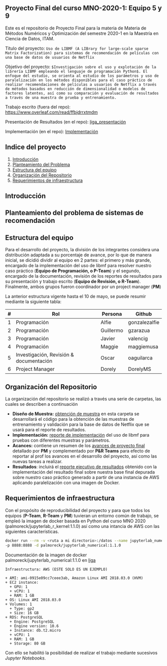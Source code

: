 ## Proyecto Final del curso MNO-2020-1: Equipo 5 y 9

Este es el repositorio de Proyecto Final para la materia de Materia de Métodos Numéricos y Optimización del semestre 2020-1 en la Maestría en Ciencia de Datos, ITAM.

Título del proyecto: `Uso de LIBMF (A LIBrary for large-scale sparse Matrix Factorization) para sistemas de recomendación de películas con una base de datos de usuarios de Netflix`

Objetivo del proyecto: `$Investigación sobre el uso y explotación de la librería LIBMF empleando el lenguaje de programación Python$. El enfoque del estudio, se orienta al estudio de los parámetros y uso de paralelización en los métodos disponibles para el caso práctico de realizar recomendaciones de películas a usuarios de Netflix a través de métodos basados en reducción de dimensionalidad o modelos de factores latentes, así como su comparación y evaluación de resultados a través de una muestra de prueba y entrenamiento.`

Trabajo escrito (fuera del repo): https://www.overleaf.com/read/ffbjdrrxtmdm

Presentación de Resultados (en el repo): [liga_presentación]()

Implementación (en el repo): [Implementación](https://github.com/DorelyMS/proyecto-final-equipo5-mno-2020-1/tree/master/Implementaci%C3%B3n) 

## Indice del proyecto

1. [Introducción]()
2. [Planteamiento del Problema]()
3. [Estructura del equipo]()
4. [Organización del Repositorio]()
5. [Requerimientos de infraestructura]()

## Introducción 

## Planteamiento del problema de sistemas de recomendación

## Estructura del equipo

Para el desarrollo del proyecto, la división de los integrantes considera una distribución adaptada a su porcentaje de avance, por lo que de manera inicial, se dicidió dividir al equipo en 2 partes: el primero y más grande, encargado de la implementación del uso de libmf para resolver nuestro caso práctico (**Equipo de Programación, o P-Team**) y el segundo, encargado de la documentación, revisión de los reportes de resultados para su presentación y trabajo escrito (**Equipo de Revisión, o R-Team**). Finalmente, ambos grupos fueron coordinador por un project manager (**PM**)

La anterior estructura vigente hasta el 10 de mayo, se puede resumir mediante la siguiente tabla:

| #    | Rol                                      | Persona      | Github    |
| ---- | ------------------------ | ------------ | --------- |
| 1    | Programación                             |  Alfie       | gonzalezalfie     |
| 2    | Programación                             |  Guillermo   | gzarazua          |
| 3    | Programación                             |  Javier      | valencig          |
| 4    | Programación                             |  Maggie      | maggiemusa        |
| 5    |Investigación, Revisión & documentación   |  Oscar       | oaguilarca        |
| 6    | Project Manager                          | Dorely       | DorelyMS          |

## Organización del Repositorio

La organización del repositorio se realizó a través una serie de carpetas, las cuales se describen a continuación

+ **Diseño de Muestra:** [obtención de muestra](liga) en esta carpeta se desarrollará el código para la obtención de las muestras de entrenamiento y validación para la base de datos de Netflix que se usará para el reporte de resultados.
+ **Implementación:** [reporte de implementación](liga) del uso de libmf para pruebas con diferentes muestras y parámetros. 
+ **Acances:** contiene un resumen de los [avances de proyecto final](liga) detallado por **PM** y complementado por **P&R Teams** para efecto de reportar al prof los avances en el desarrollo del proyecto, así como las nuevas tareas a realizar.
+ **Resultados**: incluirá el [reporte ejecutivo de resultados](liga) obtenido con la implementación del resultado final sobre nuestra base final depurada sobre nuestro caso práctico generado a partir de una instancia de AWS aplicando paralelización con una imagen de Docker.

## Requerimientos de infraestructura

Con el propósito de reproducibilidad del proyecto y para que todos los equipos (**P-Team**, **R-Team** y **PM**) tuvieran un entorno común de trabajo, se empleó la imagen de docker basada en Python del curso MNO 2020 (palmoreck/jupyterlab_r_kernel:1.1.0) así como una intancia de AWS con las siguientes características.

```bash
docker run --rm -v <ruta a mi directorio>:/datos --name jupyterlab_numerical
-p 8888:8888 -d palmoreck/jupyterlab_numerical:1.1.0
```
Documentación de la imagen de docker palmoreck/jupyterlab_numerical:1.1.0 en [liga](https://github.com/palmoreck/dockerfiles/tree/master/jupyterlab/numerical)

```
Infraestructura: AWS (ESTE SOLO ES UN EJEMPLO)

+ AMI: ami-0915e09cc7ceee3ab, Amazon Linux AMI 2018.03.0 (HVM)
+ EC2 instance:
  + GPU: 1
  + vCPU: 1
  + RAM: 1 GB
+ OS: Linux AMI 2018.03.0
+ Volumes: 1
  + Type: gp2
  + Size: 16 GB
+ RDS: PostgreSQL
  + Engine: PostgreSQL
  + Engine version: 10.6
  + Instance: db.t2.micro
  + vCPU: 1
  + RAM: 1 GB
  + Storage: 80 GB
```
Con ello se habilitó la posibilidad de realizar el trabajo mediante sucesivos *Jupyter Notebooks*.
